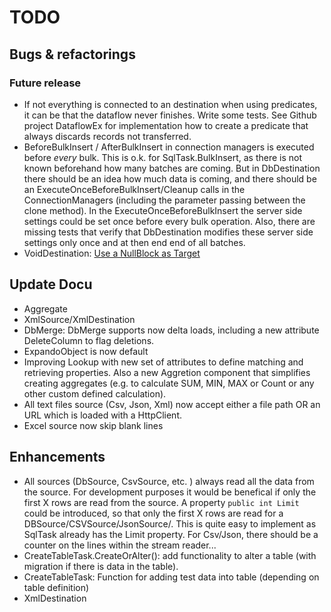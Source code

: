# TODO

## Bugs & refactorings

### Future release
- If not everything is connected to an destination when using predicates, it can be that the dataflow never finishes. Write some tests. See Github project DataflowEx for implementation how to create a predicate that always discards records not transferred.
- BeforeBulkInsert / AfterBulkInsert in connection managers is executed before *every* bulk. This is o.k. for SqlTask.BulkInsert,
as there is not known beforehand how many batches are coming. But in DbDestination there should be an idea how much data is coming, and there should be an ExecuteOnceBeforeBulkInsert/Cleanup calls in the ConnectionManagers (including the parameter passing between the clone method). In the ExecuteOnceBeforeBulkInsert the  server side settings could be set once before every bulk operation. Also, there are missing tests that verify that DbDestination modifies these server side settings only once and at then end end of all batches.
- VoidDestination: [Use a NullBlock as Target](https://docs.microsoft.com/en-us/dotnet/api/system.threading.tasks.dataflow.dataflowblock.nulltarget?view=netcore-3.1)

## Update Docu
- Aggregate
- XmlSource/XmlDestination
- DbMerge: DbMerge supports now delta loads, including a new attribute DeleteColumn to flag deletions. 
- ExpandoObject is now default
- Improving Lookup with new set of attributes to define matching and retrieving properties. Also a new Aggretion component that simplifies creating aggregates (e.g. to calculate SUM, MIN, MAX or Count or any other custom defined calculation).
- All text files source (Csv, Json, Xml) now accept either a file path OR an URL which is loaded with a HttpClient. 
- Excel source now skip blank lines

## Enhancements

- All sources (DbSource, CsvSource, etc. )  always read all the data from the source. For development purposes it would be benefical if only the first X rows are read from the source. A property `public int Limit` could be introduced, so that only the first X rows are read for a DBSource/CSVSource/JsonSource/. This is quite easy to implement as SqlTask already has the Limit property. For Csv/Json, there should be a counter on the lines within the stream reader...
- CreateTableTask.CreateOrAlter(): add functionality to alter a table (with migration if there is data in the table).
- CreateTableTask: Function for adding test data into table (depending on table definition)
- XmlDestination